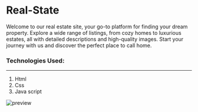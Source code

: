 # Real-State


Welcome to our real estate site, your go-to platform for finding your dream property. Explore a wide range of listings, from cozy homes to luxurious estates, all with detailed descriptions and high-quality images. Start your journey with us and discover the perfect place to call home.


### Technologies Used:

---

1. Html
2. Css
3. Java script

![preview](https://res.cloudinary.com/dsj56djsq/image/upload/v1716039996/Images%20of%20my%20Projects/Ui/Real-state_juhna4.png)
